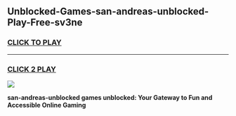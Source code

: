 
## Unblocked-Games-san-andreas-unblocked-Play-Free-sv3ne
<h3>
<a href="https://premium76.site?title=san-andreas-unblocked&ref=18A1">CLICK TO PLAY</a></h3>
<hr>

<h3>
<a href="https://premium76.site?title=san-andreas-unblocked&ref=18A1">CLICK 2 PLAY</a>
  
</h3>

<a href="https://premium76.site?title=san-andreas-unblocked&ref=18A1"><img src="https://clearcache.store/games.png"></a>


**san-andreas-unblocked games unblocked: Your Gateway to Fun and Accessible Online Gaming**
